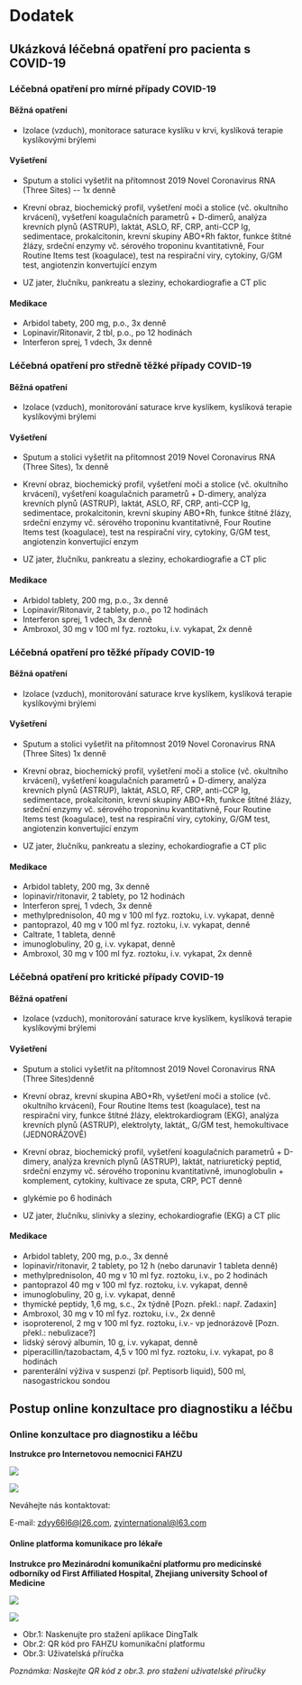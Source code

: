 # Dodatek

## Ukázková léčebná opatření pro pacienta s COVID-19

### Léčebná opatření pro mírné případy COVID-19

#### Běžná opatření

* Izolace \(vzduch\), monitorace saturace kyslíku v krvi, kyslíková terapie kyslíkovými brýlemi

#### Vyšetření

* Sputum a stolici vyšetřit na přítomnost 2019 Novel Coronavirus RNA \(Three Sites\) -- 1x denně

* Krevní obraz, biochemický profil, vyšetření moči a stolice \(vč. okultního krvácení\), vyšetření koagulačních parametrů + D-dimerů, analýza krevních plynů \(ASTRUP\), laktát, ASLO, RF, CRP, anti-CCP Ig, sedimentace, prokalcitonin, krevní skupiny ABO+Rh faktor, funkce štítné žlázy, srdeční enzymy vč. sérového troponinu kvantitativně, Four Routine Items test \(koagulace\), test na respirační viry, cytokiny, G/GM test, angiotenzin konvertující enzym

* UZ jater, žlučníku, pankreatu a sleziny, echokardiografie a CT plic

#### Medikace

* Arbidol tabety, 200 mg, p.o., 3x denně
* Lopinavir/Ritonavir, 2 tbl, p.o., po 12 hodinách
* Interferon sprej, 1 vdech, 3x denně

### Léčebná opatření pro středně těžké případy COVID-19

#### Běžná opatření

* Izolace \(vzduch\), monitorování saturace krve kyslíkem, kyslíková terapie kyslíkovými brýlemi

#### Vyšetření

* Sputum a stolici vyšetřit na přítomnost 2019 Novel Coronavirus RNA \(Three Sites\), 1x denně

* Krevní obraz, biochemický profil, vyšetření moči a stolice \(vč. okultního krvácení\), vyšetření koagulačních parametrů + D-dimery, analýza krevních plynů \(ASTRUP\), laktát, ASLO, RF, CRP, anti-CCP Ig, sedimentace, prokalcitonin, krevní skupiny ABO+Rh, funkce štítné žlázy, srdeční enzymy vč. sérového troponinu kvantitativně, Four Routine Items test \(koagulace\), test na respirační viry, cytokiny, G/GM test, angiotenzin konvertující enzym

* UZ jater, žlučníku, pankreatu a sleziny, echokardiografie a CT plic
   
#### Medikace

* Arbidol tablety, 200 mg, p.o., 3x denně
* Lopinavir/Ritonavir, 2 tablety, p.o., po 12 hodinách
* Interferon sprej, 1 vdech, 3x denně
* Ambroxol, 30 mg v 100 ml fyz. roztoku, i.v. vykapat, 2x denně

### Léčebná opatření pro těžké případy COVID-19

#### Běžná opatření

* Izolace \(vzduch\), monitorování saturace krve kyslíkem, kyslíková terapie kyslíkovými brýlemi

#### Vyšetření

* Sputum a stolici vyšetřit na přítomnost 2019 Novel Coronavirus RNA \(Three Sites\) 1x denně

* Krevní obraz, biochemický profil, vyšetření moči a stolice \(vč. okultního krvácení\), vyšetření koagulačních parametrů + D-dimery, analýza krevních plynů \(ASTRUP\), laktát, ASLO, RF, CRP, anti-CCP Ig, sedimentace, prokalcitonin, krevní skupiny ABO+Rh, funkce štítné žlázy, srdeční enzymy vč. sérového troponinu kvantitativně, Four Routine Items test \(koagulace\), test na respirační viry, cytokiny, G/GM test, angiotenzin konvertující enzym

* UZ jater, žlučníku, pankreatu a sleziny, echokardiografie a CT plic

#### Medikace

* Arbidol tablety, 200 mg, 3x denně
* lopinavir/ritonavir, 2 tablety, po 12 hodinách
* Interferon sprej, 1 vdech, 3x denně
* methylprednisolon, 40 mg v 100 ml fyz. roztoku, i.v. vykapat, denně
* pantoprazol, 40 mg v 100 ml fyz. roztoku, i.v. vykapat, denně
* Caltrate, 1 tableta, denně
* imunoglobuliny, 20 g, i.v. vykapat, denně
* Ambroxol, 30 mg v 100 ml fyz. roztoku, i.v. vykapat, 2x denně

### Léčebná opatření pro kritické případy COVID-19

#### Běžná opatření

* Izolace \(vzduch\), monitorování saturace krve kyslíkem, kyslíková terapie kyslíkovými brýlemi

#### Vyšetření

* Sputum a stolici vyšetřit na přítomnost 2019 Novel Coronavirus RNA \(Three Sites\)denně

* Krevní obraz, krevní skupina ABO+Rh, vyšetření moči a stolice \(vč. okultního krvácení\), Four Routine Items test \(koagulace\), test na respirační viry, funkce štítné žlázy, elektrokardiogram \(EKG\), analýza krevních plynů \(ASTRUP\), elektrolyty, laktát,, G/GM test, hemokultivace \(JEDNORÁZOVĚ\)

* Krevní obraz, biochemický profil, vyšetření koagulačních parametrů + D-dimery, analýza krevních plynů \(ASTRUP\), laktát, natriuretický peptid, srdeční enzymy vč. sérového troponinu kvantitativně, imunoglobulin + komplement, cytokiny, kultivace ze sputa, CRP, PCT denně

* glykémie po 6 hodinách
  
* UZ jater, žlučníku, slinivky a sleziny, echokardiografie \(EKG\) a CT plic

#### Medikace

* Arbidol tablety, 200 mg, p.o., 3x denně
* lopinavir/ritonavir, 2 tablety, po 12 h \(nebo darunavir 1 tableta denně\)
* methylprednisolon, 40 mg v 10 ml fyz. roztoku, i.v., po 2 hodinách
* pantoprazol 40 mg v 100 ml fyz. roztoku, i.v. vykapat, denně
* imunoglobuliny, 20 g, i.v. vykapat, denně
* thymické peptidy, 1,6 mg, s.c., 2x týdně \[Pozn. překl.: např. Zadaxin\]
* Ambroxol, 30 mg v 10 ml fyz. roztoku, i.v., 2x denně
* isoproterenol, 2 mg v 100 ml fyz. roztoku, i.v.- vp jednorázově \[Pozn. překl.: nebulizace?\]
* lidský sérový albumin, 10 g, i.v. vykapat, denně
* piperacillin/tazobactam, 4,5 v 100 ml fyz. roztoku, i.v. vykapat, po 8 hodinách
* parenterální výživa v suspenzi \(př. Peptisorb liquid\), 500 ml, nasogastrickou sondou

## Postup online konzultace pro diagnostiku a léčbu

### Online konzultace pro diagnostiku a léčbu

**Instrukce pro Internetovou nemocnici FAHZU**

![](../img/image22.png)

![](../img/image11.png)

Neváhejte nás kontaktovat:

E-mail: zdyy66l6@l26.com, zyinternational@l63.com

#### Online platforma komunikace pro lékaře

**Instrukce pro Mezinárodní komunikační platformu pro medicínské odborníky od First Affiliated Hospital, Zhejiang university School of Medicine**

![](../img/image16.png)

![](../img/image10.png)

* Obr.1: Naskenujte pro stažení aplikace DingTalk
* Obr.2: QR kód pro FAHZU komunikační platformu
* Obr.3: Uživatelská příručka

_Poznámka: Naskejte QR kód z obr.3. pro stažení uživatelské příručky_

